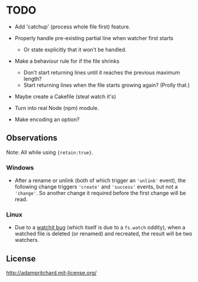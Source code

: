 

# TODO

- Add 'catchup' (process whole file first) feature.

- Properly handle pre-existing partial line when watcher first starts
  - Or state explicitly that it won't be handled.

- Make a behaviour rule for if the file shrinks
  - Don't start returning lines until it reaches the previous maximum length?
  - Start returning lines when the file starts growing again? (Prolly that.)

- Maybe create a Cakefile (steal watch it's)

- Turn into real Node (npm) module.

- Make encoding an option?

## Observations

Note: All while using `{retain:true}`.

### Windows

- After a rename or unlink (both of which trigger an `'unlink'` event), the 
  following change triggers `'create'` and `'success'` events, but not a `'change'`. 
  So another change it required before the first change will be read.

### Linux

- Due to a [watchit bug](https://github.com/TrevorBurnham/Watchit/issues/1) 
  (which itself is due to a `fs.watch` oddity), when a watched file is deleted 
  (or renamed) and recreated, the result will be two watchers.

## License

http://adampritchard.mit-license.org/
